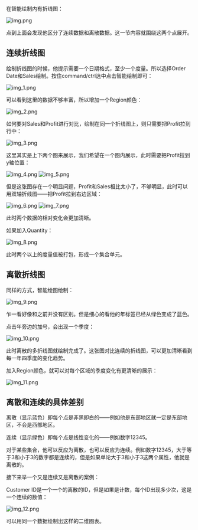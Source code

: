 在智能绘制内有折线图：

![img.png](img.png)

点到上面会发现他区分了连续数据和离散数据。这一节内容就围绕这两个点展开。

## 连续折线图

绘制折线图的时候，他提示需要一个日期格式，至少一个度量。所以选择Order Date和Sales绘制。按住command/ctrl选中点击智能绘制即可：

![img_1.png](img_1.png)

可以看到这里的数据不够丰富，所以增加一个Region颜色：

![img_2.png](img_2.png)

如何要对Sales和Profit进行对比，绘制在同一个折线图上，则只需要把Profit拉到行中：

![img_3.png](img_3.png)

这里其实是上下两个图来展示，我们希望在一个图内展示，此时需要把Profit拉到y轴位置：

![img_4.png](img_4.png)
![img_5.png](img_5.png)

但是这张图存在一个明显问题，Profit和Sales相比太小了，不够明显，此时可以用双轴折线图——把Profit拉到右边区域：

![img_6.png](img_6.png)
![img_7.png](img_7.png)

此时两个数据的相对变化会更加清晰。

如果加入Quantity：

![img_8.png](img_8.png)

此时两个以上的度量值被打包，形成一个集合单元。
## 离散折线图
同样的方式，智能绘图绘制：

![img_9.png](img_9.png)

乍一看好像和之前并没有区别。但是细心的看他的年标签已经从绿色变成了蓝色。

点击年旁边的加号，会出现一个季度：

![img_10.png](img_10.png)

此时离散的多折线图就绘制完成了。这张图对比连续的折线图，可以更加清晰看到每一年四季度的变化趋势。

加入Region颜色，就可以对每个区域的季度变化有更清晰的展示：

![img_11.png](img_11.png)
## 离散和连续的具体差别
离散（显示蓝色）即每个点是非黑即白的——例如他是东部地区就一定是东部地区，不会是西部地区。

连续（显示绿色）即每个点是线性变化的——例如数字12345。

对于某些集合，他可以反应为离散，也可以反应为连续。例如数字12345，大于等于3和小于3的数字都是连续的，但是如果单论大于3和小于3这两个属性，他就是离散的。

接下来举一个又是连续又是离散的案例：

Customer ID是一个一个的离散的ID，但是如果是计数，每个ID出现多少次，这是一个连续的数值：

![img_12.png](img_12.png)

可以用同一个数据绘制出这样的二维图表。